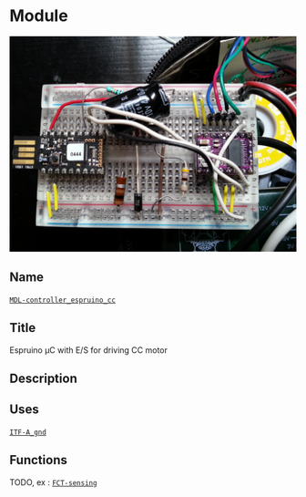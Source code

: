 # Module
![](viewme.jpg)

## Name
[`MDL-controller_espruino_cc`]()

## Title
Espruino µC with E/S for driving CC motor

## Description

## Uses
[`ITF-A_gnd`](../../interfaces/ITF-A_gnd)

## Functions
TODO, ex : [`FCT-sensing`](../../functions/FCT-sensing)
